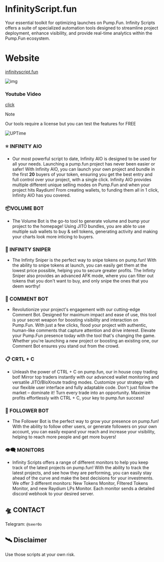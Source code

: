# InfinityScript.fun

Your essential toolkit for optimizing launches on Pump.Fun. Infinity Scripts offers a suite of specialized automation tools designed to streamline project deployment, enhance visibility, and provide real-time analytics within the Pump.Fun ecosystem.

# Website

[infinityscript.fun](https://infinityscript.fun/)

![img](https://i.imgur.com/yQBTX6n.png)

### Youtube Video

[click](https://www.youtube.com/watch?v=KlkdNNud5zs)


> [!NOTE]
> Our tools require a license but you can test the features for FREE

![UPTime](https://camo.githubusercontent.com/4a67ad96d71cca235a4393b2f3b79aabb0a3d42d555030632f1110e9eedde567/68747470733a2f2f696d672e736869656c64732e696f2f62616467652f757074696d652d3130302532352d627269676874677265656e)


### ⭐️ INFINITY AIO
- Our most powerful script to date, Infinity AIO is designed to be used for all your needs. Launching a pump.fun project has never been easier or safer! With Infinity AIO, you can launch your own project and bundle in the first **20** buyers of your token, ensuring you get the best entry and full control over your project, with a single click. Infinity AIO provides multiple different unique selling modes on Pump.Fun and when your project hits Raydium! From creating wallets, to funding them all in 1 click, Infinity AIO has you covered.

### 📦VOLUME BOT
- The Volume Bot is the go-to tool to generate volume and bump your project to the homepage! Using JITO bundles, you are able to use multiple sub wallets to buy & sell tokens, generating activity and making your charts look more inticing to buyers.

### 🎯 INFINITY SNIPER
- The Infinty Sniper is the perfect way to snipe tokens on pump.fun! With the ability to snipe tokens at launch, you can easily get them at the lowest price possible, helping you to secure greater profits. The Infinty Sniper also provides an advanced AFK mode, where you can filter out tokens that you don't want to buy, and only snipe the ones that you deem worthy!

### 📝 COMMENT BOT
- Revolutionize your project's engagement with our cutting-edge Comment Bot. Designed for maximum impact and ease of use, this tool is your secret weapon for boosting visibility and interaction on Pump.Fun. With just a few clicks, flood your project with authentic, human-like comments that capture attention and drive interest. Elevate your Pump.Fun presence today with the tool that's changing the game. Whether you're launching a new project or boosting an existing one, our Comment Bot ensures you stand out from the crowd.

### 📋 CRTL + C
- Unleash the power of CTRL + C on pump.fun, our in house copy trading bot! Mirror top traders instantly with our advanced wallet monitoring and versatile JITO/BloXroute trading modes. Customize your strategy with our flexible user interface and fully adaptable code. Don't just follow the market – dominate it! Turn every trade into an opportunity. Maximize profits effortlessly with CTRL + C, your key to pump.fun success!

### 👥 FOLLOWER BOT
- The Follower Bot is the perfect way to grow your presence on pump.fun! With the ability to follow other users, or generate followers on your own account, you can easily expand your reach and increase your visibility, helping to reach more people and get more buyers!

### 👁‍🗨 MONITORS
- Infinity Scripts offers a range of different monitors to help you keep track of the latest projects on pump.fun! With the ability to track the latest projects, and see how they are performing, you can easily stay ahead of the curve and make the best decisions for your investments. We offer 3 different monitors: New Tokens Monitor, FIltered Tokens Monitor, and new Raydium LPs Monitor. Each monitor sends a detailed discord webhook to your desired server.

## 🛸 CONTACT
Telegram: `@seer0o`

## 🛰 Disclaimer
Use those scripts at your own risk. 
